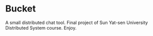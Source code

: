 # Bucket

A small distributed chat tool.
Final project of Sun Yat-sen University Distributed System course.
Enjoy.


